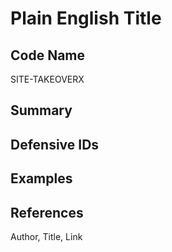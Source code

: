 # Plain English Title

## Code Name
SITE-TAKEOVERX

## Summary

## Defensive IDs

## Examples

## References
Author, Title, Link